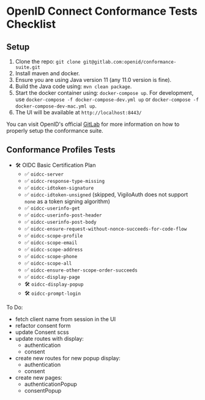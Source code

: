 # OpenID Connect Conformance Tests Checklist

## Setup
1. Clone the repo: `git clone git@gitlab.com:openid/conformance-suite.git`
2. Install maven and docker.
3. Ensure you are using Java version 11 (any 11.0 version is fine).
4. Build the Java code using: `mvn clean package`.
5. Start the docker container using: `docker-compose up`. For development, use `docker-compose -f docker-compose-dev.yml up` or `docker-compose -f docker-compose-dev-mac.yml up`.
6. The UI will be available at `http://localhost:8443/`

You can visit OpenID's official [GitLab](https://gitlab.com/openid/conformance-suite/-/wikis/Developers/Build-&-Run) for more information on how to properly setup the conformance suite.

## Conformance Profiles Tests
- 🛠️ OIDC Basic Certification Plan
    - ✅ `oidcc-server`
    - ✅ `oidcc-response-type-missing`
    - ✅ `oidcc-idtoken-signature`
    - ✅ `oidcc-idtoken-unsigned` (skipped, VigiloAuth does not support `none` as a token signing algorithm)
    - ✅ `oidcc-userinfo-get`
    - ✅ `oidcc-userinfo-post-header`
    - ✅ `oidcc-userinfo-post-body`
    - ✅ `oidcc-ensure-request-without-nonce-succeeds-for-code-flow`
    - ✅ `oidcc-scope-profile`
    - ✅ `oidcc-scope-email`
    - ✅ `oidcc-scope-address`
    - ✅ `oidcc-scope-phone`
    - ✅ `oidcc-scope-all`
    - ✅ `oidcc-ensure-other-scope-order-succeeds`
    - ✅ `oidcc-display-page`
    - 🛠️ `oidcc-display-popup`
    - 🛠️ `oidcc-prompt-login`
    
To Do:
- fetch client name from session in the UI
- refactor consent form
- update Consent scss
- update routes with display:
    - authentication
    - consent
- create new routes for new popup display:
    - authentication
    - consent
- create new pages:
    - authenticationPopup
    - consentPopup